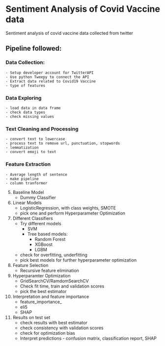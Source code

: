 # Sentiment Analysis of Covid Vaccine data
Sentiment analysis of covid vaccine data collected from twitter

## Pipeline followed:
### Data Collection:
    - Setup developer account for TwitterAPI
    - Use python Tweepy to connect the API
    - Extract data related to Covid19 Vaccine
    - type of features
### Data Exploring
    - load data in data frame
    - check data types
    - check missing values
### Text Cleaning and Processing
    - convert text to lowercase
    - process text to remove url, punctuation, stopwords
    - lemmatization
    - convert emoji to text
### Feature Extraction
    - Average length of sentence
    - make pipeline
    - column tranformer
5. Baseline Model
    - Dummy Classifier
6. Linear Models
    - LogisticRegression, with class weights, SMOTE
    - pick one and perform Hyperparameter Optimization
7. Different Classifiers
    - Try different models
      - SVM
      - Tree based models:
        - Random Forest
        - XGBoost
        - LGBM
    - check for overfitting, underfitting
    - pick best models for further hyperparameter optimization
8. Feature Selection
    - Recursive feature elimination 
9. Hyperparamter Optimization
    - GridSearchCV/RamdomSearchCV
    - Check fit time, train and validation scores
    - pick the best estimator
10. Interpretation and feature importance
    - feature_importance_
    - eli5
    - SHAP
11. Results on test set
    - check results with best estimator
    - check consistency with validation scores
    - check for optimization bias
    - Interpret predictions - confusion matrix, classification report, SHAP
  